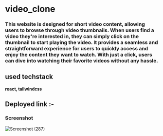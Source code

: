 # video_clone

### This website is designed for short video content, allowing users to browse through video thumbnails. When users find a video they're interested in, they can simply click on the thumbnail to start playing the video. It provides a seamless and straightforward experience for users to quickly access and enjoy the content they want to watch. With just a click, users can dive into watching their favorite videos without any hassle.

## used techstack

#### react, tailwindcss

## Deployed link :- 

### Screenshot 
![Screenshot (287)](https://github.com/harsh7739/video_clone/assets/115932394/5bc23a99-0df4-4149-8d37-26eac76f7a2e)
